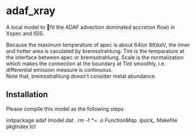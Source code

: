 # adaf_xray

A local model to fit the ADAF advection dominated accretion flow) in Xspec and ISIS.

Because the maximum temperature of apec is about 64(or 86)keV, the inner and hotter area is caculated by bremsstrahlung.
Tint is the temparature at the interface between apec or bremsstrahlung. 
Scale is the normalization which makes the connection at the boundary at Tint smoothly, i.e. differential emission measure is continuous.   
Note that, bremsstrahlung doesn't consider metal abundance. 


## Installation
Please compile this model as the following steps

initpackage adaf lmodel.dat .
rm -f *~ *.o *FunctionMap.* lpack_* Makefile pkgIndex.tcl 


